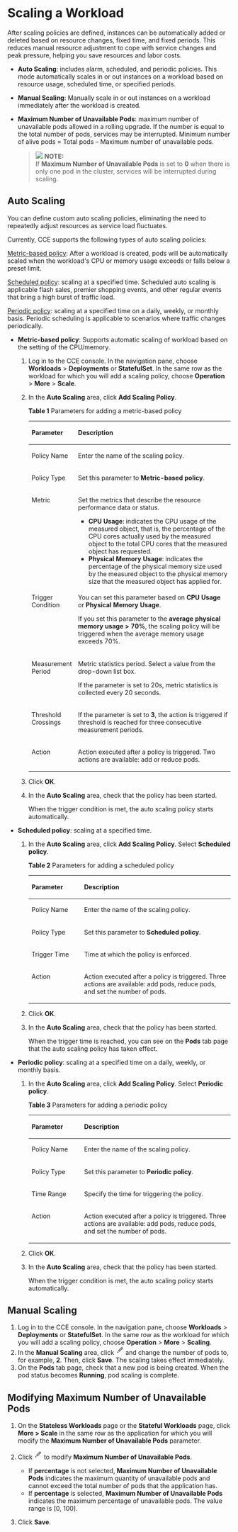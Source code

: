 # Scaling a Workload<a name="cce_01_0057"></a>

After  scaling policies  are defined, instances can be automatically added or deleted based on resource changes, fixed time, and fixed periods. This reduces manual resource adjustment to cope with service changes and peak pressure, helping you save resources and labor costs.

-   **Auto Scaling**: includes alarm, scheduled, and periodic policies. This mode automatically scales in or out instances on a workload based on resource usage, scheduled time, or specified periods.
-   **Manual Scaling**: Manually scale in or out instances on a workload immediately after the workload is created.
-   **Maximum Number of Unavailable Pods**: maximum number of unavailable pods allowed in a rolling upgrade. If the number is equal to the total number of pods, services may be interrupted. Minimum number of alive pods = Total pods – Maximum number of unavailable pods.

    >![](/images/icon-note.gif) **NOTE:**   
    >If  **Maximum Number of Unavailable Pods**  is set to  **0**  when there is only one pod in the cluster, services will be interrupted during scaling.  


## Auto Scaling<a name="section1656965814562"></a>

You can define custom auto scaling policies, eliminating the need to repeatedly adjust resources as service load fluctuates.

Currently, CCE supports the following types of auto scaling policies:

[Metric-based policy](#li16804196913): After a workload is created, pods will be automatically scaled when the workload's CPU or memory usage exceeds or falls below a preset limit.

[Scheduled policy](#li1595211281895): scaling at a specified time. Scheduled auto scaling is applicable flash sales, premier shopping events, and other regular events that bring a high burst of traffic load.

[Periodic policy](#li35861531491): scaling at a specified time on a daily, weekly, or monthly basis. Periodic scheduling is applicable to scenarios where traffic changes periodically.

-   <a name="li16804196913"></a>**Metric-based policy**: Supports automatic scaling of workload based on the setting of the CPU/memory.
    1.  Log in to the CCE console. In the navigation pane, choose  **Workloads**  \>  **Deployments**  or  **StatefulSet**. In the same row as the workload for which you will add a scaling policy, choose  **Operation**  \>  **More**  \>  **Scale**.
    2.  In the  **Auto Scaling**  area, click  **Add Scaling Policy**.

        **Table  1**  Parameters for adding a metric-based policy

        <a name="table19998181617578"></a>
        <table><thead align="left"><tr id="row152117205715"><th class="cellrowborder" valign="top" width="23%" id="mcps1.2.3.1.1"><p id="p154121795719"><a name="p154121795719"></a><a name="p154121795719"></a>Parameter</p>
        </th>
        <th class="cellrowborder" valign="top" width="77%" id="mcps1.2.3.1.2"><p id="p87151735714"><a name="p87151735714"></a><a name="p87151735714"></a>Description</p>
        </th>
        </tr>
        </thead>
        <tbody><tr id="row18981795718"><td class="cellrowborder" valign="top" width="23%" headers="mcps1.2.3.1.1 "><p id="p1612131785715"><a name="p1612131785715"></a><a name="p1612131785715"></a>Policy Name</p>
        </td>
        <td class="cellrowborder" valign="top" width="77%" headers="mcps1.2.3.1.2 "><p id="p1514161785713"><a name="p1514161785713"></a><a name="p1514161785713"></a>Enter the name of the scaling policy.</p>
        </td>
        </tr>
        <tr id="row315181717574"><td class="cellrowborder" valign="top" width="23%" headers="mcps1.2.3.1.1 "><p id="p418141765713"><a name="p418141765713"></a><a name="p418141765713"></a>Policy Type</p>
        </td>
        <td class="cellrowborder" valign="top" width="77%" headers="mcps1.2.3.1.2 "><p id="p622317175715"><a name="p622317175715"></a><a name="p622317175715"></a>Set this parameter to <span class="uicontrol" id="uicontrol57503634515"><a name="uicontrol57503634515"></a><a name="uicontrol57503634515"></a><b>Metric-based policy</b></span>.</p>
        </td>
        </tr>
        <tr id="row17669451397"><td class="cellrowborder" valign="top" width="23%" headers="mcps1.2.3.1.1 "><p id="p86701459915"><a name="p86701459915"></a><a name="p86701459915"></a>Metric</p>
        </td>
        <td class="cellrowborder" valign="top" width="77%" headers="mcps1.2.3.1.2 "><p id="p16701951895"><a name="p16701951895"></a><a name="p16701951895"></a>Set the metrics that describe the resource performance data or status.</p>
        <a name="ul20392191212016"></a><a name="ul20392191212016"></a><ul id="ul20392191212016"><li><strong id="b790894192518"><a name="b790894192518"></a><a name="b790894192518"></a>CPU Usage</strong>: indicates the CPU usage of the measured object, that is, the percentage of the CPU cores actually used by the measured object to the total CPU cores that the measured object has requested.</li><li><strong id="b1764184811255"><a name="b1764184811255"></a><a name="b1764184811255"></a>Physical Memory Usage</strong>: indicates the percentage of the physical memory size used by the measured object to the physical memory size that the measured object has applied for.</li></ul>
        </td>
        </tr>
        <tr id="row122211765714"><td class="cellrowborder" valign="top" width="23%" headers="mcps1.2.3.1.1 "><p id="p102417173579"><a name="p102417173579"></a><a name="p102417173579"></a>Trigger Condition</p>
        </td>
        <td class="cellrowborder" valign="top" width="77%" headers="mcps1.2.3.1.2 "><p id="p02641715716"><a name="p02641715716"></a><a name="p02641715716"></a>You can set this parameter based on <span class="uicontrol" id="uicontrol1561224791720"><a name="uicontrol1561224791720"></a><a name="uicontrol1561224791720"></a><b>CPU Usage</b></span> or <span class="uicontrol" id="uicontrol166121847141715"><a name="uicontrol166121847141715"></a><a name="uicontrol166121847141715"></a><b>Physical Memory Usage</b></span>.</p>
        <p id="p102871735719"><a name="p102871735719"></a><a name="p102871735719"></a>If you set this parameter to the <strong id="b196183581268"><a name="b196183581268"></a><a name="b196183581268"></a>average physical memory usage &gt; 70%</strong>, the scaling policy will be triggered when the average memory usage exceeds 70%.</p>
        </td>
        </tr>
        <tr id="row15301217115716"><td class="cellrowborder" valign="top" width="23%" headers="mcps1.2.3.1.1 "><p id="p631617195718"><a name="p631617195718"></a><a name="p631617195718"></a>Measurement Period</p>
        </td>
        <td class="cellrowborder" valign="top" width="77%" headers="mcps1.2.3.1.2 "><p id="p123318179571"><a name="p123318179571"></a><a name="p123318179571"></a>Metric statistics period. Select a value from the drop-down list box.</p>
        <p id="p1335151715719"><a name="p1335151715719"></a><a name="p1335151715719"></a>If the parameter is set to 20s, metric statistics is collected every 20 seconds.</p>
        </td>
        </tr>
        <tr id="row1735111705710"><td class="cellrowborder" valign="top" width="23%" headers="mcps1.2.3.1.1 "><p id="p1936617175719"><a name="p1936617175719"></a><a name="p1936617175719"></a>Threshold Crossings</p>
        </td>
        <td class="cellrowborder" valign="top" width="77%" headers="mcps1.2.3.1.2 "><p id="p93816171572"><a name="p93816171572"></a><a name="p93816171572"></a>If the parameter is set to <strong id="b66181047141719"><a name="b66181047141719"></a><a name="b66181047141719"></a>3</strong>, the action is triggered if threshold is reached for three consecutive measurement periods.</p>
        </td>
        </tr>
        <tr id="row139111716578"><td class="cellrowborder" valign="top" width="23%" headers="mcps1.2.3.1.1 "><p id="p240141775712"><a name="p240141775712"></a><a name="p240141775712"></a>Action</p>
        </td>
        <td class="cellrowborder" valign="top" width="77%" headers="mcps1.2.3.1.2 "><p id="p241121715570"><a name="p241121715570"></a><a name="p241121715570"></a>Action executed after a policy is triggered. Two actions are available: add or reduce pods.</p>
        </td>
        </tr>
        </tbody>
        </table>

    3.  Click  **OK**.
    4.  In the  **Auto Scaling**  area, check that the policy has been started.

        When the trigger condition is met, the auto scaling policy starts automatically.


-   <a name="li1595211281895"></a>**Scheduled policy**: scaling at a specified time.
    1.  In the  **Auto Scaling**  area, click  **Add Scaling Policy**. Select  **Scheduled policy**.

        **Table  2**  Parameters for adding a scheduled policy

        <a name="table0281144172511"></a>
        <table><thead align="left"><tr id="row1428011412512"><th class="cellrowborder" valign="top" width="26%" id="mcps1.2.3.1.1"><p id="p8280443259"><a name="p8280443259"></a><a name="p8280443259"></a>Parameter</p>
        </th>
        <th class="cellrowborder" valign="top" width="74%" id="mcps1.2.3.1.2"><p id="p12280847252"><a name="p12280847252"></a><a name="p12280847252"></a>Description</p>
        </th>
        </tr>
        </thead>
        <tbody><tr id="row1728054182516"><td class="cellrowborder" valign="top" width="26%" headers="mcps1.2.3.1.1 "><p id="p20280164142516"><a name="p20280164142516"></a><a name="p20280164142516"></a>Policy Name</p>
        </td>
        <td class="cellrowborder" valign="top" width="74%" headers="mcps1.2.3.1.2 "><p id="p19280144112510"><a name="p19280144112510"></a><a name="p19280144112510"></a>Enter the name of the scaling policy.</p>
        </td>
        </tr>
        <tr id="row5280154182518"><td class="cellrowborder" valign="top" width="26%" headers="mcps1.2.3.1.1 "><p id="p8280164192519"><a name="p8280164192519"></a><a name="p8280164192519"></a>Policy Type</p>
        </td>
        <td class="cellrowborder" valign="top" width="74%" headers="mcps1.2.3.1.2 "><p id="p15280134182513"><a name="p15280134182513"></a><a name="p15280134182513"></a>Set this parameter to <strong id="b71891229131820"><a name="b71891229131820"></a><a name="b71891229131820"></a>Scheduled policy</strong>.</p>
        </td>
        </tr>
        <tr id="row1728113415258"><td class="cellrowborder" valign="top" width="26%" headers="mcps1.2.3.1.1 "><p id="p112804418256"><a name="p112804418256"></a><a name="p112804418256"></a>Trigger Time</p>
        </td>
        <td class="cellrowborder" valign="top" width="74%" headers="mcps1.2.3.1.2 "><p id="p1280646254"><a name="p1280646254"></a><a name="p1280646254"></a>Time at which the policy is enforced.</p>
        </td>
        </tr>
        <tr id="row112811346259"><td class="cellrowborder" valign="top" width="26%" headers="mcps1.2.3.1.1 "><p id="p82812472513"><a name="p82812472513"></a><a name="p82812472513"></a>Action</p>
        </td>
        <td class="cellrowborder" valign="top" width="74%" headers="mcps1.2.3.1.2 "><p id="p82813416258"><a name="p82813416258"></a><a name="p82813416258"></a>Action executed after a policy is triggered. Three actions are available: add pods, reduce pods, and set the number of pods.</p>
        </td>
        </tr>
        </tbody>
        </table>

    2.  Click  **OK**.
    3.  In the  **Auto Scaling**  area, check that the policy has been started.

        When the trigger time is reached, you can see on the  **Pods**  tab page that the auto scaling policy has taken effect.


-   <a name="li35861531491"></a>**Periodic policy**: scaling at a specified time on a daily, weekly, or monthly basis.
    1.  In the  **Auto Scaling**  area, click  **Add Scaling Policy**. Select  **Periodic policy**.

        **Table  3**  Parameters for adding a periodic policy

        <a name="table184091016102710"></a>
        <table><thead align="left"><tr id="row13407141620275"><th class="cellrowborder" valign="top" width="26%" id="mcps1.2.3.1.1"><p id="p19407916192711"><a name="p19407916192711"></a><a name="p19407916192711"></a>Parameter</p>
        </th>
        <th class="cellrowborder" valign="top" width="74%" id="mcps1.2.3.1.2"><p id="p24071016172711"><a name="p24071016172711"></a><a name="p24071016172711"></a>Description</p>
        </th>
        </tr>
        </thead>
        <tbody><tr id="row10407101652718"><td class="cellrowborder" valign="top" width="26%" headers="mcps1.2.3.1.1 "><p id="p18407191622715"><a name="p18407191622715"></a><a name="p18407191622715"></a>Policy Name</p>
        </td>
        <td class="cellrowborder" valign="top" width="74%" headers="mcps1.2.3.1.2 "><p id="p11407121616277"><a name="p11407121616277"></a><a name="p11407121616277"></a>Enter the name of the scaling policy.</p>
        </td>
        </tr>
        <tr id="row3409316102719"><td class="cellrowborder" valign="top" width="26%" headers="mcps1.2.3.1.1 "><p id="p144071116132713"><a name="p144071116132713"></a><a name="p144071116132713"></a>Policy Type</p>
        </td>
        <td class="cellrowborder" valign="top" width="74%" headers="mcps1.2.3.1.2 "><p id="p7409181672718"><a name="p7409181672718"></a><a name="p7409181672718"></a>Set this parameter to <strong id="b8124749151812"><a name="b8124749151812"></a><a name="b8124749151812"></a>Periodic policy</strong>.</p>
        </td>
        </tr>
        <tr id="row1940915163272"><td class="cellrowborder" valign="top" width="26%" headers="mcps1.2.3.1.1 "><p id="p5409161662713"><a name="p5409161662713"></a><a name="p5409161662713"></a>Time Range</p>
        </td>
        <td class="cellrowborder" valign="top" width="74%" headers="mcps1.2.3.1.2 "><p id="p6409131672714"><a name="p6409131672714"></a><a name="p6409131672714"></a>Specify the time for triggering the policy.</p>
        </td>
        </tr>
        <tr id="row154091616182715"><td class="cellrowborder" valign="top" width="26%" headers="mcps1.2.3.1.1 "><p id="p174096168271"><a name="p174096168271"></a><a name="p174096168271"></a>Action</p>
        </td>
        <td class="cellrowborder" valign="top" width="74%" headers="mcps1.2.3.1.2 "><p id="p4409101613276"><a name="p4409101613276"></a><a name="p4409101613276"></a>Action executed after a policy is triggered. Three actions are available: add pods, reduce pods, and set the number of pods.</p>
        </td>
        </tr>
        </tbody>
        </table>

    2.  Click  **OK**.
    3.  In the  **Auto Scaling**  area, check that the policy has been started.

        When the trigger condition is met, the auto scaling policy starts automatically.



## Manual Scaling<a name="section1050418516503"></a>

1.  Log in to the CCE console. In the navigation pane, choose  **Workloads**  \>  **Deployments**  or  **StatefulSet**. In the same row as the workload for which you will add a scaling policy, choose  **Operation**  \>  **More**  \>  ****Scaling****.
2.  In the  **Manual Scaling**  area, click  ![](figures/icon-edit.png)  and change the number of pods to, for example,  **2**. Then, click  **Save**. The scaling takes effect immediately.
3.  On the  **Pods**  tab page, check that a new pod is being created. When the pod status becomes  **Running**, pod scaling is complete.

## Modifying Maximum Number of Unavailable Pods<a name="section7507175918309"></a>

1.  On the  **Stateless Workloads**  page or the  **Stateful Workloads**  page, click  **More \> Scale**  in the same row as the application for which you will modify the  **Maximum Number of Unavailable Pods**  parameter.
2.  Click  ![](figures/icon-edit-0.png)  to modify  **Maximum Number of Unavailable Pods**.
    -   If  **percentage**  is not selected,  **Maximum Number of Unavailable Pods**  indicates the maximum quantity of unavailable pods and cannot exceed the total number of pods that the application has.
    -   If  **percentage**  is selected,  **Maximum Number of Unavailable Pods**  indicates the maximum percentage of unavailable pods. The value range is \[0, 100\].

3.  Click  **Save**.

